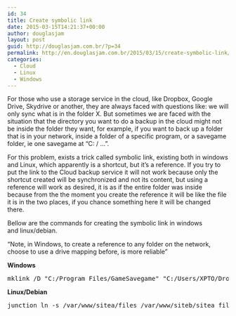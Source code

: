 ```yaml
---
id: 34
title: Create symbolic link
date: 2015-03-15T14:21:37+00:00
author: douglasjam
layout: post
guid: http://douglasjam.com.br/?p=34
permalink: http://en.douglasjam.com.br/2015/03/15/create-symbolic-link/
categories:
  - Cloud
  - Linux
  - Windows
---
```

For those who use a storage service in the cloud, like Dropbox, Google Drive, Skydrive or another, they are always faced with questions like: we will only sync what is in the folder X. But sometimes we are faced with the situation that the directory you want to do a backup in the cloud might not be inside the folder they want, for example, if you want to back up a folder that is in your network, inside a folder of a specific program, or a savegame folder, ie one savegame at &#8220;C: / &#8230;&#8221;.

<!--more-->For this problem, exists a trick called symbolic link, existing both in windows and Linux, which apparently is a shortcut, but it&#8217;s a reference. If you try to put the link to the Cloud backup service it will not work because only the shortcut created will be synchronized and not its content, but using a reference will work as desired, it is as if the entire folder was inside because from the the moment you create the reference it will be like the file it is in the two places, if you chance something here it will be changed there.

Bellow are the commands for creating the symbolic link in windows and linux/debian.

&#8220;Note, in Windows, to create a reference to any folder on the network, choose to use a drive mapping before, is more reliable&#8221;

**Windows**

<pre class="lang:default decode:true">mklink /D "C:/Program Files/GameSavegame" "C:/Users/XPTO/Dropbox"</pre>

**Linux/Debian**

<pre class="lang:default decode:true ">junction ln -s /var/www/sitea/files /var/www/siteb/sitea_files</pre>